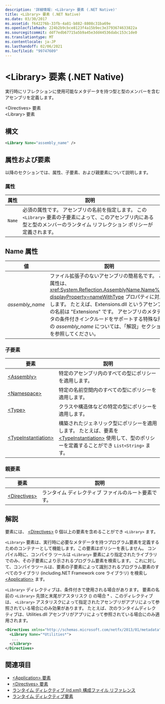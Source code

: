 ```yaml
---
description: '詳細情報: <Library> 要素 (.NET Native)'
title: <Library> 要素 (.NET Native)
ms.date: 03/30/2017
ms.assetid: f642276b-33fb-4a81-b882-8808c31ba69e
ms.openlocfilehash: 224b2b9cbce8123f4a15b9ec3e3793674633822a
ms.sourcegitcommit: ddf7edb67715a5b9a45e3dd44536dabc153c1de0
ms.translationtype: MT
ms.contentlocale: ja-JP
ms.lasthandoff: 02/06/2021
ms.locfileid: "99747609"
---
```

# <a name="library-element-net-native"></a>\<Library> 要素 (.NET Native)

実行時にリフレクションに使用可能なメタデータを持つ型と型のメンバーを含むアセンブリを定義します。  
  
 \<Directives> 要素  
\<Library> 要素  
  
## <a name="syntax"></a>構文  
  
```xml  
<Library Name="assembly_name" />  
```  
  
## <a name="attributes-and-elements"></a>属性および要素  

 以降のセクションでは、属性、子要素、および親要素について説明します。  
  
### <a name="attributes"></a>属性  
  
|属性|説明|  
|---------------|-----------------|  
|`Name`|必須の属性です。 アセンブリの名前を指定します。 この `<Library>` 要素の子要素によって、このアセンブリ内にある型と型のメンバーのランタイム リフレクション ポリシーが定義されます。|  
  
## <a name="name-attribute"></a>Name 属性  
  
|値|説明|  
|-----------|-----------------|  
|*assembly_name*|ファイル拡張子のないアセンブリの簡易名です。 この属性は、<xref:System.Reflection.AssemblyName.Name%2A?displayProperty=nameWithType> プロパティに対応します。 たとえば、Extensions.dll というアセンブリの名前は "Extensions" です。 アセンブリのメタデータの条件付きインクルードをサポートする特殊な形式の *assembly_name* については、「解説」セクションを参照してください。|  
  
### <a name="child-elements"></a>子要素  
  
|要素|説明|  
|-------------|-----------------|  
|[\<Assembly>](assembly-element-net-native.md)|特定のアセンブリ内のすべての型にポリシーを適用します。|  
|[\<Namespace>](namespace-element-net-native.md)|特定の名前空間内のすべての型にポリシーを適用します。|  
|[\<Type>](type-element-net-native.md)|クラスや構造体などの特定の型にポリシーを適用します。|  
|[\<TypeInstantiation>](typeinstantiation-element-net-native.md)|構築されたジェネリック型にポリシーを適用します。 たとえば、要素を [\<TypeInstantiation>](typeinstantiation-element-net-native.md) 使用して、型のポリシーを定義することができ `List<String>` ます。|  
  
### <a name="parent-elements"></a>親要素  
  
|要素|説明|  
|-------------|-----------------|  
|[\<Directives>](directives-element-net-native.md)|ランタイム ディレクティブ ファイルのルート要素です。|  
  
## <a name="remarks"></a>解説  

 要素には、 [\<Directives>](directives-element-net-native.md) 0 個以上の要素を含めることができ `<Library>` ます。  
  
 `<Library>` 要素は、実行時に必要なメタデータを持つプログラム要素を定義するためのコンテナーとして機能します。この要素はポリシーを表しません。 コンパイル時に、コンパイラ ツールは `<Library>` 要素により指定されたライブラリでのみ、その子要素により示されるプログラム要素を検索します。 これに対して、コンパイラツールは、要素の子要素によって識別されるプログラム要素のすべてのライブラリ (including.NET Framework core ライブラリ) を検索し [\<Application>](application-element-net-native.md) ます。  
  
 `<Library>` ディレクティブは、条件付きで使用される場合があります。 要素の名前の `<Library>` 先頭と末尾がアスタリスク () の場合 \* 、このディレクティブは、 `<Library>` アスタリスクによって指定されたアセンブリがアプリによって参照されている場合にのみ効果があります。 たとえば、次のランタイムディレクティブは、Utilities.dll アセンブリがアプリによって参照されている場合にのみ適用されます。  
  
```xml  
<Directives xmlns="http://schemas.microsoft.com/netfx/2013/01/metadata">  
  <Library Name="*Utilities*">  
   ...  
  </Library>  
</Directives>  
```  
  
## <a name="see-also"></a>関連項目

- [\<Application> 要素](application-element-net-native.md)
- [\<Directives> 要素](directives-element-net-native.md)
- [ランタイム ディレクティブ (rd.xml) 構成ファイル リファレンス](runtime-directives-rd-xml-configuration-file-reference.md)
- [ランタイム ディレクティブ要素](runtime-directive-elements.md)

